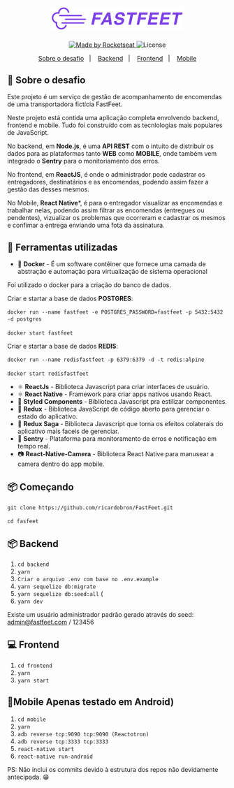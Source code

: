 <h1 align="center">
  <img alt="FastFeet" title="FastFeet" src="./server/.github/logo.png" width="300px">
</h1>

<p align="center">
  <a href="https://rocketseat.com.br">
    <img alt="Made by Rocketseat" src="https://img.shields.io/badge/made%20by-Rocketseat-%2304D361" />
  </a>

  <img alt="License" src="https://img.shields.io/badge/license-MIT-%2304D361" />  

  <p align="center">
    <a href="#about">Sobre o desafio</a>&nbsp;&nbsp;&nbsp;|&nbsp;&nbsp;&nbsp;
    <a href="#backend">Backend</a>&nbsp;&nbsp;&nbsp;|&nbsp;&nbsp;&nbsp;
    <a href="#frontend">Frontend</a>&nbsp;&nbsp;&nbsp;|&nbsp;&nbsp;&nbsp;
    <a href="#mobile">Mobile</a>
  </p>
</p>

## :rocket: Sobre o desafio

Este projeto é um serviço de gestão de acompanhamento de encomendas de uma transportadora fictícia FastFeet.

Neste projeto está contida uma aplicação completa envolvendo backend, frontend e mobile. Tudo foi construído com as tecnlologias mais populares de JavaScript.

No backend, em **Node.js**, é uma **API REST** com o intuito de distribuir os dados para as plataformas tanto **WEB** como **MOBILE**, onde também vem integrado o **Sentry** para o monitoriamento dos erros.

No frontend, em **ReactJS**, é onde o administrador pode cadastrar os entregadores, destinatários e as encomendas, podendo assim fazer a gestão das desses mesmos.

No Mobile, **React Native***, é para o entregador visualizar as encomendas e trabalhar nelas, podendo assim filtrar as encomendas (entregues ou pendentes), vizualizar os problemas que ocorreram e cadastrar os mesmos e confimar a entrega enviando uma fota da assinatura.

## 🧰 Ferramentas utilizadas

- :whale: **Docker** - É um software contêiner que fornece uma camada de abstração e automação para virtualização de sistema operacional

Foi utilizado o docker para a criação do banco de dados.

  Criar e startar a base de dados **POSTGRES**:

    docker run --name fastfeet -e POSTGRES_PASSWORD=fastfeet -p 5432:5432 -d postgres

    docker start fastfeet

  Criar e startar a base de dados **REDIS**:

    docker run --name redisfastfeet -p 6379:6379 -d -t redis:alpine

    docker start redisfastfeet

- ⚛️ **ReactJs** - Biblioteca Javascript para criar interfaces de usuário.
- ⚛️ **React Native** - Framework para criar apps nativos usando React.
- 💅 **Styled Components** - Biblioteca Javascript pra estilizar componentes.
- 🔁 **Redux** - Biblioteca JavaScript de código aberto para gerenciar o estado do aplicativo.
- 🔂 **Redux Saga** - Biblioteca Javascript que torna os efeitos colaterais do aplicativo mais faceis de gerenciar.
- 📛 **Sentry** - Plataforma para monitoramento de erros e notificação em tempo real.
- 📷 **React-Native-Camera** - Biblioteca React Native para manusear a camera dentro do app mobile. 




## :package: Começando

 ``git clone https://github.com/ricardobron/FastFeet.git``

 ``cd fasfeet``

## :package: Backend

1. ``cd backend``
2. ``yarn``
3. ``Criar o arquivo .env com base no .env.example``
4. ``yarn sequelize db:migrate``
5. ``yarn sequelize db:seed:all`` (
6. ``yarn dev``

Existe um usuário administrador padrão gerado através do seed: admin@fastfeet.com / 123456

## 💻 Frontend

1. ``cd frontend``
2. ``yarn``
3. ``yarn start``

## 📱Mobile Apenas testado em Android)

1. ``cd mobile``
2. ``yarn``
3. ``adb reverse tcp:9090 tcp:9090 (Reactotron)``
4. ``adb reverse tcp:3333 tcp:3333``
5. ``react-native start``
6. ``react-native run-android``

PS: Não inclui os commits devido à estrutura dos repos não devidamente antecipada. :grin:
